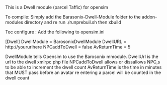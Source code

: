 This is a Dwell module (parcel Taffic) for opensim

To compile: Simply add the Barasonix-Dwell-Module folder to the addon-modules
directory and re run ./runprebuil.sh then xbuild

Toc configure  : Add the following to opensim.ini 

[Dwell]
    DwellModule = BarosonixDwellModule
    DwellURL = http://yoururlhere
    NPCaddToDwell = false
    AvReturnTime = 5

DwellModule tells Opensim to use the Barosonix mmodule.
DwellUrl is the url to the dwell xmlrpc.php file
NPCaddToDwell allows or dissallows NPC,s to be able to increment the dwell count
AvReturnTime is the time in minutes that MUST pass before an avatar re entering a parcel will be counted in the dwell count


